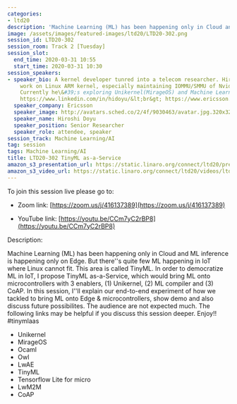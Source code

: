 ```yaml
---
categories:
- ltd20
description: 'Machine Learning (ML) has been happening only in Cloud and ML inference is happening only on Edge. But there''s quite few ML happening in IoT where Linux cannot fit.'
image: /assets/images/featured-images/ltd20/LTD20-302.png
session_id: LTD20-302
session_room: Track 2 [Tuesday]
session_slot:
  end_time: 2020-03-31 10:55
  start_time: 2020-03-31 10:30
session_speakers:
- speaker_bio: A kernel developer tunred into a telecom researcher. Hiroshi used to
    work on Linux ARM kernel, especially maintaining IOMMU/SMMU of Nvidia Tegra SoC.
    Currently he\&#39;s exploring Unikernel(MirageOS) and Machine Learning for IoT.&lt;br&gt;
    https://www.linkedin.com/in/hidoyu/&lt;br&gt; https://www.ericsson.com/en/blog/contributors/e-h/hiroshi-doyu
  speaker_company: Ericsson
  speaker_image: http://avatars.sched.co/2/4f/9030463/avatar.jpg.320x320px.jpg?7a4
  speaker_name: Hiroshi Doyu
  speaker_position: Senior Researcher
  speaker_role: attendee, speaker
session_track: Machine Learning/AI
tag: session
tags: Machine Learning/AI
title: LTD20-302 TinyML as-a-Service
amazon_s3_presentation_url: https://static.linaro.org/connect/ltd20/presentations/LTD20-302-0.pdf
amazon_s3_video_url: https://static.linaro.org/connect/ltd20/videos/ltd20-302.mp4
---
```

To join this session live please go to:

*   Zoom link: [https://zoom.us/j/416137389](https://zoom.us/j/416137389)

*   YouTube link: [https://youtu.be/CCm7yC2rBP8](https://youtu.be/CCm7yC2rBP8)

Description:

Machine Learning (ML) has been happening only in Cloud and ML inference is happening only on Edge. But there''s quite few ML happening in IoT where Linux cannot fit. This area is called TinyML. In order to democratize ML in IoT, I propose TinyML as-a-Service, which would bring ML onto microcontrollers with 3 enablers, (1) Unikernel, (2) ML compiler and (3) CoAP. In this session, I''ll explain our end-to-end experiment of how we tackled to bring ML onto Edge & microcontrollers, show demo and also discuss future possibilites. The audience are not expected much. The following links may be helpful if you discuss this session deeper. Enjoy!! #tinymlaas

* Unikernel
* MirageOS
* Ocaml
* Owl
* LwAE
* TinyML
* Tensorflow Lite for micro
* LwM2M
* CoAP
